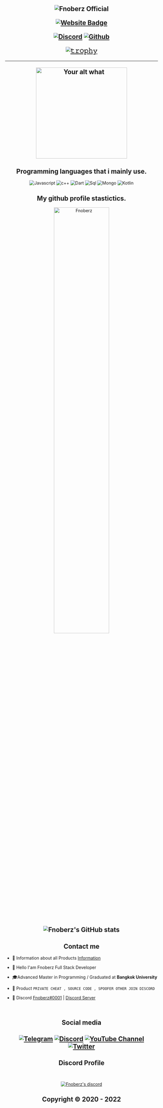 <h2 align="center">


<p align="center">

![Fnoberz Official](https://user-images.githubusercontent.com/94861415/205455366-50e6996e-5ab3-4a69-8093-96bde9c803c4.png)




<p align="center">

[![Website Badge](https://img.shields.io/badge/Website-Fnoberz.net-blue?style=for-the-badge)](https://fnoberz.net/)
  




<p align="center">
    <a href="https://discord.com/users/943374631644045363">
   <img alt="Discord" src="https://img.shields.io/badge/Discord-Fnoberz%230001-7289DA?style=for-the-badge&logo=discord&logoColor=7289DA&logoWidth=10&labelColor=000'"></a>  
  <a href="https://github.com/Fnoberz">
   <img alt="Github" src="https://img.shields.io/github/followers/Fnoberz?color=7289DA&logo=github&label=Followers&style=for-the-badge&logoWidth=10&labelColor=000'"></a>   
  
  
[![𝚝𝚛𝚘𝚙𝚑𝚢](https://github-profile-trophy.vercel.app/?username=Fnoberz&column=8&margin-w=10&margin-h=0&no-bg=true&no-frame=true&theme=dark_dimmed)](https://github.com/ryo-ma)

  ----


<p align="center">
<img src="https://readme-spotify-status-liart.vercel.app/api/run-spotify-status" alt="Your alt what" width="300" align/>
</p>


<h2 align="center">Programming languages that i mainly use.</h2>
<p align="center">
  <img alt="Javascript" src="https://img.shields.io/badge/-JavaScript-090909?style=for-the-badge&logo=JavaScript&logoColor=E9D54D"></a> 
  <img alt="c++" src="https://img.shields.io/badge/-C++-090909?style=for-the-badge&logo=C%2b%2b&logoColor=6296CC"></a> 
  <img alt="Dart" src="https://img.shields.io/badge/-Dart-090909?style=for-the-badge&logo=dart&logoColor=097CDB"></a>    
  <img alt="Sql" src="https://img.shields.io/badge/-Sql-090909?style=for-the-badge&logo=mysql&logoColor=00648B"></a> 
  <img alt="Mongo" src="https://img.shields.io/badge/-MongoDB-090909?style=for-the-badge&logo=MongoDB&logoColor=00648B"></a> 
  <img alt="Kotlin" src="https://img.shields.io/badge/-Kotlin-090909?style=for-the-badge&logo=Kotlin&logoColor=00648B"></a> 
</p>


<h2 align="center">My github profile stastictics.</h2>
<p align = "center">
<img src="https://github-readme-streak-stats.herokuapp.com?user=Fnoberz&theme=dark&hide_border=true&date_format=M%20j%5B%2C%20Y%5D" alt="Fnoberz" width = "60%"/>
<!--<img src="https://github-profile-trophy.vercel.app/?username=Fnoberz&theme=onedadarkrk&no-frame=true&no-bg=true" alt = "Fnoberz" height = 150/> -->
</p>


<h2 align="center">

![Fnoberz's GitHub stats](https://github-readme-stats.vercel.app/api?username=Fnoberz&show_icons=true&theme=transparent)
  



<h2 align="center">Contact me</h2>


- 📌 Information about all Products [Information](https://github.com/Club-CC/Detail)

- 👋 Hello I'am Fnoberz Full Stack Developer

- 🎓Advanced Master in Programming / Graduated at **Bangkok University**

- 🛒 Product `PRIVATE CHEAT , SOURCE CODE , SPOOFER OTHER JOIN DISCORD`

- 💬 Discord [Fnoberz#0001](https://discord.com/users/943374631644045363) | [Discord Server](https://discord.gg/MBTkVcJefp)


</pre><br>

<h2 align="center">Social media</h2>

<h2 align="center"</h2>

[![Telegram](https://img.shields.io/badge/-Fnoberz-%23282a36?style=for-the-badge&logo=Telegram)](https://t.me/Fnoberz)
<a target="_blank" href="https://discord.com/users/943374631644045363"><img alt="Discord" src="https://img.shields.io/badge/Discord%21-%237289DA.svg?style=for-the-badge&logo=discord&logoColor=white"/></a>
[![YouTube Channel](https://img.shields.io/badge/-YouTube-%23282a36?style=for-the-badge&logoColor=ff0000&logo=YouTube)](https://www.youtube.com/channel/UCH4kNKY-dRlMu7UX1TyHcRw)
<a target="_blank" href="https://twitter.com/FnoberzOfficial"><img alt="Twitter" src="https://img.shields.io/badge/@Fnoberz-%231DA1F2.svg?style=for-the-badge&logo=Twitter&logoColor=white"/></a>


<h2 align="center">Discord Profile</h2><br>
  <p align="center">
    <a href="https://discord.gg/MBTkVcJefp">
        <img title="Fnoberz server discord" alt="Fnoberz's discord" src="https://discord.c99.nl/widget/theme-4/943374631644045363.png"/>
    </a>
</p>

</p>

<h2 align="center"> Copyright © 2020 - 2022  
